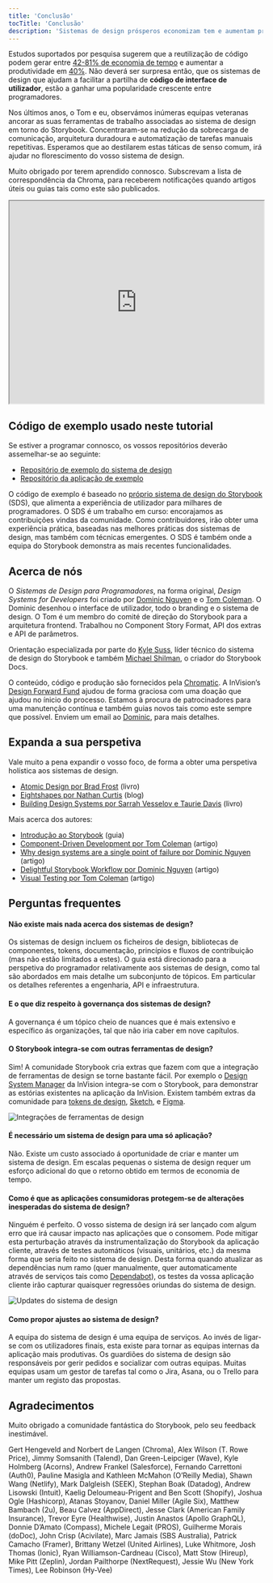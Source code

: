 ```yaml
---
title: 'Conclusão'
tocTitle: 'Conclusão'
description: 'Sistemas de design prósperos economizam tem e aumentam produtividade'
---
```


Estudos suportados por pesquisa sugerem que a reutilização de código podem gerar entre [42-81% de economia de tempo](https://www.researchgate.net/publication/3188437_Evaluating_Software_Reuse_Alternatives_A_Model_and_Its_Application_to_an_Industrial_Case_Study?ev=publicSearchHeader&_sg=g8WraNGZNGPw0R-1-jGpy0XwUDeAr3qb472J6lhisyQ3l24pSmndO6anMdX2L3HdWHifsczPegR9wjA) e aumentar a produtividade em [40%](http://www.cin.ufpe.br/~in1045/papers/art03.pdf). Não deverá ser surpresa então, que os sistemas de design que ajudam a facilitar a partilha de **código de interface de utilizador**, estão a ganhar uma popularidade crescente entre programadores.

Nos últimos anos, o Tom e eu, observámos inúmeras equipas veteranas ancorar as suas ferramentas de trabalho associadas ao sistema de design em torno do Storybook. Concentraram-se na redução da sobrecarga de comunicação, arquitetura duradoura e automatização de tarefas manuais repetitivas. Esperamos que ao destilarem estas táticas de senso comum, irá ajudar no florescimento do vosso sistema de design.

Muito obrigado por terem aprendido connosco. Subscrevam a lista de correspondência da Chroma, para receberem notificações quando artigos úteis ou guias tais como este são publicados.

<iframe style="height:400px;width:100%;max-width:800px;margin:0px auto;" src="https://upscri.be/bface0?as_embed"></iframe>

## Código de exemplo usado neste tutorial

Se estiver a programar connosco, os vossos repositórios deverão assemelhar-se ao seguinte:

- [Repositório de exemplo do sistema de design](https://github.com/chromaui/learnstorybook-design-system)
- [Repositório da aplicação de exemplo](https://github.com/chromaui/learnstorybook-design-system-example-app)

O código de exemplo é baseado no [próprio sistema de design do Storybook](https://github.com/storybookjs/design-system) (SDS), que alimenta a experiência de utilizador para milhares de programadores. O SDS é um trabalho em curso: encorajamos as contribuições vindas da comunidade. Como contribuidores, irão obter uma experiência prática, baseadas nas melhores práticas dos sistemas de design, mas também com técnicas emergentes. O SDS é também onde a equipa do Storybook demonstra as mais recentes funcionalidades.

## Acerca de nós

O _Sistemas de Design para Programadores_, na forma original, _Design Systems for Developers_ foi criado por [Dominic Nguyen](https://twitter.com/domyen) e o [Tom Coleman](https://twitter.com/tmeasday).
O Dominic desenhou o interface de utilizador, todo o branding e o sistema de design. O Tom é um membro do comité de direção do Storybook para a arquitetura frontend. Trabalhou no Component Story Format, API dos extras e API de parâmetros.

Orientação especializada por parte do [Kyle Suss](https://github.com/kylesuss), líder técnico do sistema de design do Storybook e também [Michael Shilman](https://twitter.com/mshilman), o criador do Storybook Docs.

O conteúdo, código e produção são fornecidos pela [Chromatic](https://www.chromatic.com/). A InVision’s [Design Forward Fund](https://www.invisionapp.com/design-forward-fund) ajudou de forma graciosa com uma doação que ajudou no ínicio do processo. Estamos à procura de patrocinadores para uma manutenção contínua e também guias novos tais como este sempre que possível. Enviem um email ao [Dominic](mailto:dom@chromatic.com), para mais detalhes.

## Expanda a sua perspetiva

Vale muito a pena expandir o vosso foco, de forma a obter uma perspetiva holística aos sistemas de design.

- [Atomic Design por Brad Frost](http://atomicdesign.bradfrost.com/) (livro)
- [Eightshapes por Nathan Curtis](https://medium.com/eightshapes-llc/tagged/design-systems) (blog)
- [Building Design Systems por Sarrah Vesselov e Taurie Davis](https://www.amazon.com/Building-Design-Systems-Experiences-Language/dp/148424513X) (livro)

Mais acerca dos autores:

- [Introdução ao Storybook](http://learnstorybook.com/intro-to-storybook) (guia)
- [Component-Driven Development por Tom Coleman](https://www.componentdriven.org/) (artigo)
- [Why design systems are a single point of failure por Dominic Nguyen](https://blog.hichroma.com/why-design-systems-are-a-single-point-of-failure-ec9d30c107c2) (artigo)
- [Delightful Storybook Workflow por Dominic Nguyen](https://blog.hichroma.com/the-delightful-storybook-workflow-b322b76fd07) (artigo)
- [Visual Testing por Tom Coleman](https://blog.hichroma.com/visual-testing-the-pragmatic-way-to-test-uis-18c8da617ecf) (artigo)

## Perguntas frequentes

#### Não existe mais nada acerca dos sistemas de design?

Os sistemas de design incluem os ficheiros de design, bibliotecas de componentes, tokens, documentação, princípios e fluxos de contribuição (mas não estão limitados a estes). O guia está direcionado para a perspetiva do programador relativamente aos sistemas de design, como tal são abordados em mais detalhe um subconjunto de tópicos. Em particular os detalhes referentes a engenharia, API e infraestrutura.

#### E o que diz respeito à governança dos sistemas de design?

A governança é um tópico cheio de nuances que é mais extensivo e específico ás organizações, tal que não iria caber em nove capítulos.

#### O Storybook integra-se com outras ferramentas de design?

Sim! A comunidade Storybook cria extras que fazem com que a integração de ferramentas de design se torne bastante fácil. Por exemplo o [Design System Manager](https://www.invisionapp.com/design-system-manager) da InVision integra-se com o Storybook, para demonstrar as estórias existentes na aplicação da InVision. Existem também extras da comunidade para [tokens de design](https://github.com/UX-and-I/storybook-design-token), [Sketch](https://github.com/chrisvxd/story2sketch), e [Figma](https://github.com/pocka/storybook-addon-designs).

![Integrações de ferramentas de design](/design-systems-for-developers/storybook-integrations-design.jpg)

#### É necessário um sistema de design para uma só aplicação?

Não. Existe um custo associado á oportunidade de criar e manter um sistema de design. Em escalas pequenas o sistema de design requer um esforço adicional do que o retorno obtido em termos de economia de tempo.

#### Como é que as aplicações consumidoras protegem-se de alterações inesperadas do sistema de design?

Ninguém é perfeito. O vosso sistema de design irá ser lançado com algum erro que irá causar impacto nas aplicações que o consomem. Pode mitigar esta perturbação através da instrumentalização do Storybook da aplicação cliente, através de testes automáticos (visuais, unitários, etc.) da mesma forma que seria feito no sistema de design. Desta forma quando atualizar as dependências num ramo (quer manualmente, quer automaticamente através de serviços tais como [Dependabot](https://dependabot.com/)), os testes da vossa aplicação cliente irão capturar quaisquer regressões oriundas do sistema de design.

![Updates do sistema de design](/design-systems-for-developers/design-system-update.png)

#### Como propor ajustes ao sistema de design?

A equipa do sistema de design é uma equipa de serviços. Ao invés de ligar-se com os utilizadores finais, esta existe para tornar as equipas internas da aplicação mais produtivas. Os guardiões do sistema de design são responsáveis por gerir pedidos e socializar com outras equipas. Muitas equipas usam um gestor de tarefas tal como o Jira, Asana, ou o Trello para manter um registo das propostas.

## Agradecimentos

Muito obrigado a comunidade fantástica do Storybook, pelo seu feedback inestimável.

Gert Hengeveld and Norbert de Langen (Chroma), Alex Wilson (T. Rowe Price), Jimmy Somsanith (Talend), Dan Green-Leipciger (Wave), Kyle Holmberg (Acorns), Andrew Frankel (Salesforce), Fernando Carrettoni (Auth0), Pauline Masigla and Kathleen McMahon (O’Reilly Media), Shawn Wang (Netlify), Mark Dalgleish (SEEK), Stephan Boak (Datadog), Andrew Lisowski (Intuit), Kaelig Deloumeau-Prigent and Ben Scott (Shopify), Joshua Ogle (Hashicorp), Atanas Stoyanov, Daniel Miller (Agile Six), Matthew Bambach (2u), Beau Calvez (AppDirect), Jesse Clark (American Family Insurance), Trevor Eyre (Healthwise), Justin Anastos (Apollo GraphQL), Donnie D’Amato (Compass), Michele Legait (PROS), Guilherme Morais (doDoc), John Crisp (Acivilate), Marc Jamais (SBS Australia), Patrick Camacho (Framer), Brittany Wetzel (United Airlines), Luke Whitmore, Josh Thomas (Ionic), Ryan Williamson-Cardneau (Cisco), Matt Stow (Hireup), Mike Pitt (Zeplin), Jordan Pailthorpe (NextRequest), Jessie Wu (New York Times), Lee Robinson (Hy-Vee)
